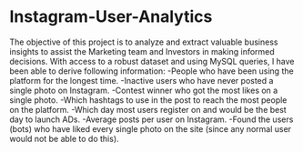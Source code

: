 # Instagram-User-Analytics

The objective of this project is to analyze and extract valuable business insights to assist the Marketing team and Investors in making informed decisions. With access to a robust dataset and using MySQL queries, I have been able to derive following information:
-People who have been using the platform for the longest time.
-Inactive users who have never posted a single photo on Instagram. 
-Contest winner who got the most likes on a single photo.
-Which hashtags to use in the post to reach the most people on the platform.
-Which day most users register on and would be the best day to launch ADs. 
-Average posts per user on Instagram.
-Found the users (bots) who have liked every single photo on the site (since any normal user would not be able to do this).

